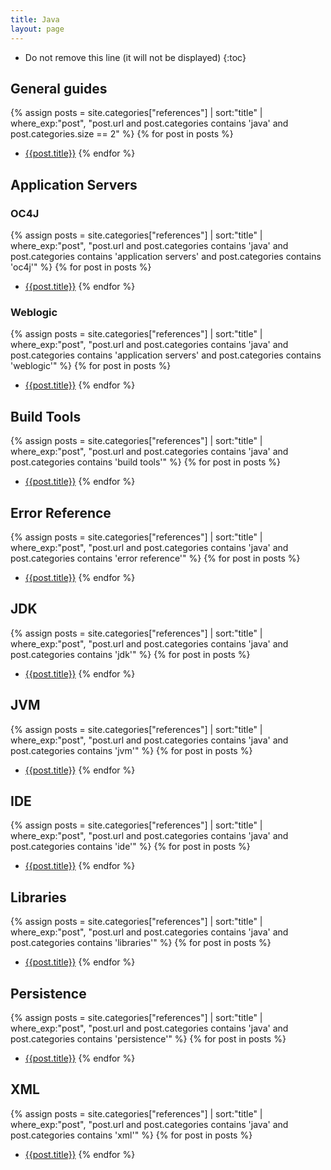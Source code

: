 ```yaml
---
title: Java
layout: page
---
```


* Do not remove this line (it will not be displayed)
{:toc}

## General guides

{% assign posts = site.categories["references"] | sort:"title" | where_exp:"post", "post.url and post.categories contains 'java' and post.categories.size == 2" %}
{% for post in posts %}
- [{{post.title}}]({{post.url}})
{% endfor %}

## Application Servers

### OC4J

{% assign posts = site.categories["references"] | sort:"title" | where_exp:"post", "post.url and post.categories contains 'java' and post.categories contains 'application servers' and post.categories contains 'oc4j'" %}
{% for post in posts %}
- [{{post.title}}]({{post.url}})
{% endfor %}

### Weblogic

{% assign posts = site.categories["references"] | sort:"title" | where_exp:"post", "post.url and post.categories contains 'java' and post.categories contains 'application servers' and post.categories contains 'weblogic'" %}
{% for post in posts %}
- [{{post.title}}]({{post.url}})
{% endfor %}

## Build Tools

{% assign posts = site.categories["references"] | sort:"title" | where_exp:"post", "post.url and post.categories contains 'java' and post.categories contains 'build tools'" %}
{% for post in posts %}
- [{{post.title}}]({{post.url}})
{% endfor %}

## Error Reference

{% assign posts = site.categories["references"] | sort:"title" | where_exp:"post", "post.url and post.categories contains 'java' and post.categories contains 'error reference'" %}
{% for post in posts %}
- [{{post.title}}]({{post.url}})
{% endfor %}

## JDK

{% assign posts = site.categories["references"] | sort:"title" | where_exp:"post", "post.url and post.categories contains 'java' and post.categories contains 'jdk'" %}
{% for post in posts %}
- [{{post.title}}]({{post.url}})
{% endfor %}

## JVM

{% assign posts = site.categories["references"] | sort:"title" | where_exp:"post", "post.url and post.categories contains 'java' and post.categories contains 'jvm'" %}
{% for post in posts %}
- [{{post.title}}]({{post.url}})
{% endfor %}

## IDE

{% assign posts = site.categories["references"] | sort:"title" | where_exp:"post", "post.url and post.categories contains 'java' and post.categories contains 'ide'" %}
{% for post in posts %}
- [{{post.title}}]({{post.url}})
{% endfor %}

## Libraries

{% assign posts = site.categories["references"] | sort:"title" | where_exp:"post", "post.url and post.categories contains 'java' and post.categories contains 'libraries'" %}
{% for post in posts %}
- [{{post.title}}]({{post.url}})
{% endfor %}

## Persistence

{% assign posts = site.categories["references"] | sort:"title" | where_exp:"post", "post.url and post.categories contains 'java' and post.categories contains 'persistence'" %}
{% for post in posts %}
- [{{post.title}}]({{post.url}})
{% endfor %}

## XML

{% assign posts = site.categories["references"] | sort:"title" | where_exp:"post", "post.url and post.categories contains 'java' and post.categories contains 'xml'" %}
{% for post in posts %}
- [{{post.title}}]({{post.url}})
{% endfor %}
